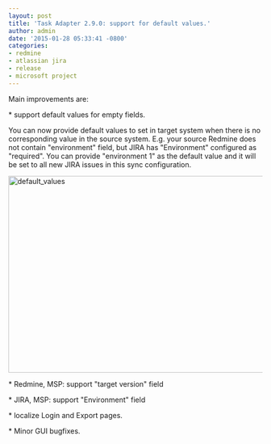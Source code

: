 ```yaml
---
layout: post
title: 'Task Adapter 2.9.0: support for default values.'
author: admin
date: '2015-01-28 05:33:41 -0800'
categories:
- redmine
- atlassian jira
- release
- microsoft project
---
```

<p>Main improvements are:</p>
<p>* support default values for empty fields.</p>
<p>You can now provide default values to set in target system when there is no corresponding value in the source system. E.g. your source Redmine does not contain "environment" field, but JIRA has "Environment" configured as "required". You can provide "environment 1" as the default value and it will be set to all new JIRA issues in this sync configuration.</p>
<p><a href="/images/uploads/2015/01/default_values1.png"><img class="alignnone size-full wp-image-736" alt="default_values" src="{{ site.baseurl }}/images/uploads/2015/01/default_values1.png" width="741" height="390" /></a></p>
<p>* Redmine, MSP: support "target version" field</p>
<p>* JIRA, MSP: support "Environment" field</p>
<p>* localize Login and Export pages.</p>
<p>* Minor GUI bugfixes.</p>
